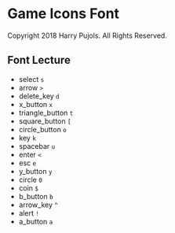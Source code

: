 # Game Icons Font

Copyright 2018 Harry Pujols.
All Rights Reserved.

## Font Lecture

- select `s`
- arrow `>`
- delete_key `d`
- x_button `x`
- triangle_button `t`
- square_button `[`
- circle_button `o`
- key `k`
- spacebar `u`
- enter `<`
- esc `e`
- y_button `y`
- circle `0`
- coin `$`
- b_button `b`
- arrow_key `^`
- alert `!`
- a_button `a`
